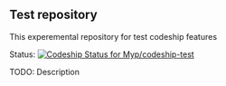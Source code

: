 ## Test repository

This experemental repository for test codeship features

Status: [ ![Codeship Status for Myp/codeship-test](https://app.codeship.com/projects/29354c90-881a-0136-66d3-6ea96e2c23cf/status?branch=master)](https://app.codeship.com/projects/302801)

TODO: Description

